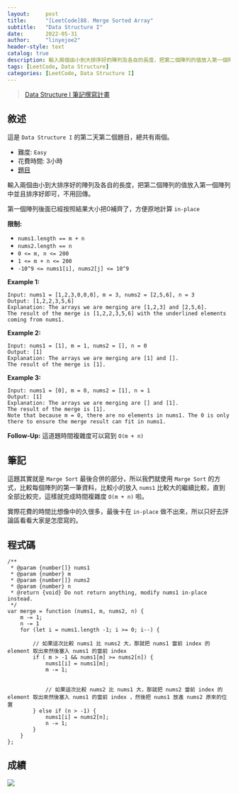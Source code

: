 ```yaml
---
layout:     post
title:      "[LeetCode]88. Merge Sorted Array"
subtitle:   "Data Structure I"
date:       2022-05-31
author:     "linyejoe2"
header-style: text
catalog: true
description: 輸入兩個由小到大排序好的陣列及各自的長度，把第二個陣列的值放入第一個陣列中並且排序好即可，不用回傳。
tags: [LeetCode, Data Structure]
categories: [LeetCode, Data Structure I]
---
```


>[Data Structure I 筆記撰寫計畫](/2022/05/30/leetcode/Data%20Structure/Data%20Structure%20I/Starting_write_Data_Structure_I_note/)

## 敘述

這是 `Data Structure I` 的第二天第二個題目，總共有兩個。

+ 難度: `Easy`
+ 花費時間: 3小時
+ [題目](https://leetcode.com/problems/merge-sorted-array/)

輸入兩個由小到大排序好的陣列及各自的長度，把第二個陣列的值放入第一個陣列中並且排序好即可，不用回傳。

第一個陣列後面已經按照結果大小把0補齊了，方便原地計算 `in-place`

**限制:**

-   `nums1.length == m + n`
-   `nums2.length == n`
-   `0 <= m, n <= 200`
-   `1 <= m + n <= 200`
-   `-10^9 <= nums1[i], nums2[j] <= 10^9`

**Example 1:**

```=
Input: nums1 = [1,2,3,0,0,0], m = 3, nums2 = [2,5,6], n = 3
Output: [1,2,2,3,5,6]
Explanation: The arrays we are merging are [1,2,3] and [2,5,6].
The result of the merge is [1,2,2,3,5,6] with the underlined elements coming from nums1.
```

**Example 2:**

```=
Input: nums1 = [1], m = 1, nums2 = [], n = 0
Output: [1]
Explanation: The arrays we are merging are [1] and [].
The result of the merge is [1].
```

**Example 3:**

```=
Input: nums1 = [0], m = 0, nums2 = [1], n = 1
Output: [1]
Explanation: The arrays we are merging are [] and [1].
The result of the merge is [1].
Note that because m = 0, there are no elements in nums1. The 0 is only there to ensure the merge result can fit in nums1.
```

**Follow-Up:** 這道題時間複雜度可以寫到 `O(m + n)`

## 筆記

這題其實就是 `Marge Sort` 最後合併的部分，所以我們就使用 `Marge Sort` 的方式，比較每個陣列的第一筆資料，比較小的放入 `nums1` 比較大的繼續比較，直到全部比較完，這樣就完成時間複雜度 `O(m + n)` 啦。

實際花費的時間比想像中的久很多，最後卡在 `in-place` 做不出來，所以只好去評論區看看大家是怎麼寫的。


## 程式碼

```js=
/**
 * @param {number[]} nums1
 * @param {number} m
 * @param {number[]} nums2
 * @param {number} n
 * @return {void} Do not return anything, modify nums1 in-place instead.
 */
var merge = function (nums1, m, nums2, n) {
    m -= 1;
    n -= 1
    for (let i = nums1.length -1; i >= 0; i--) {

        // 如果這次比較 nums1 比 nums2 大，那就把 nums1 當前 index 的 element 取出來然後塞入 nums1 的當前 index
        if ( m > -1 && nums1[m] >= nums2[n]) {
            nums1[i] = nums1[m];
            m -= 1;


            // 如果這次比較 nums2 比 nums1 大，那就把 nums2 當前 index 的 element 取出來然後塞入 nums1 的當前 index ，然後把 nums1 放進 nums2 原來的位置
        } else if (n > -1) {
            nums1[i] = nums2[n];
            n -= 1;
        }
    }
};
```

## 成績

![](https://i.imgur.com/iWPgv0k.png)
